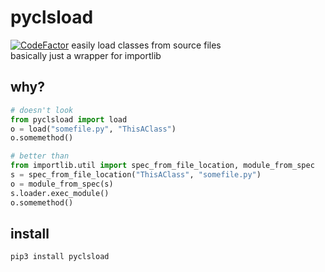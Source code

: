 # pyclsload
[![CodeFactor](https://www.codefactor.io/repository/github/nbdy/pyclsload/badge)](https://www.codefactor.io/repository/github/nbdy/pyclsload)
easily load classes from source files<br>
basically just a wrapper for importlib
## why?
```python
# doesn't look
from pyclsload import load
o = load("somefile.py", "ThisAClass")
o.somemethod()

# better than
from importlib.util import spec_from_file_location, module_from_spec
s = spec_from_file_location("ThisAClass", "somefile.py")
o = module_from_spec(s)
s.loader.exec_module()
o.somemethod()
```

## install
```shell
pip3 install pyclsload
```